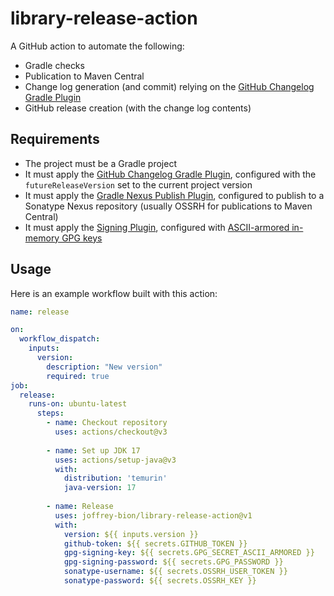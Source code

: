 # library-release-action

A GitHub action to automate the following:

* Gradle checks
* Publication to Maven Central
* Change log generation (and commit) relying on the [GitHub Changelog Gradle Plugin](https://github.com/joffrey-bion/gradle-github-changelog)
* GitHub release creation (with the change log contents)

## Requirements

* The project must be a Gradle project
* It must apply the [GitHub Changelog Gradle Plugin](https://github.com/joffrey-bion/gradle-github-changelog), configured with the `futureReleaseVersion` set to the current project version
* It must apply the [Gradle Nexus Publish Plugin](https://github.com/gradle-nexus/publish-plugin), configured to publish to a Sonatype Nexus repository (usually OSSRH for publications to Maven Central)
* It must apply the [Signing Plugin](https://docs.gradle.org/current/userguide/signing_plugin.html), configured with [ASCII-armored in-memory GPG keys](https://docs.gradle.org/current/userguide/signing_plugin.html#sec:in-memory-keys)

## Usage

Here is an example workflow built with this action:

```yaml
name: release

on:
  workflow_dispatch:
    inputs:
      version:
        description: "New version"
        required: true
job:
  release:
    runs-on: ubuntu-latest
      steps:
        - name: Checkout repository
          uses: actions/checkout@v3
  
        - name: Set up JDK 17
          uses: actions/setup-java@v3
          with:
            distribution: 'temurin'
            java-version: 17
  
        - name: Release
          uses: joffrey-bion/library-release-action@v1
          with:
            version: ${{ inputs.version }}
            github-token: ${{ secrets.GITHUB_TOKEN }}
            gpg-signing-key: ${{ secrets.GPG_SECRET_ASCII_ARMORED }}
            gpg-signing-password: ${{ secrets.GPG_PASSWORD }}
            sonatype-username: ${{ secrets.OSSRH_USER_TOKEN }}
            sonatype-password: ${{ secrets.OSSRH_KEY }}
```
